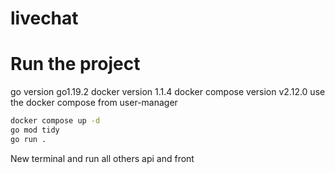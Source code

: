 # livechat
# Run the project

go version go1.19.2
docker version 1.1.4
docker compose version v2.12.0
use the docker compose from user-manager

```sh
docker compose up -d
go mod tidy
go run .
```

New terminal and run all others api and front